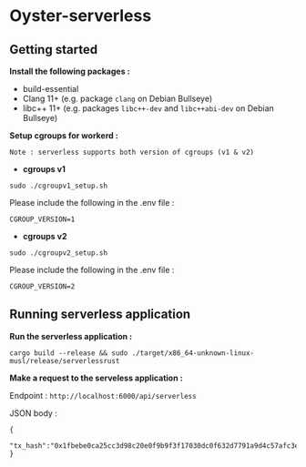 # Oyster-serverless

## Getting started

<b>Install the following packages : </b>

* build-essential 
* Clang 11+ (e.g. package `clang` on Debian Bullseye)
* libc++ 11+ (e.g. packages `libc++-dev` and `libc++abi-dev` on Debian Bullseye)

<b>Setup cgroups for workerd :</b>

`Note : serverless supports both version of cgroups (v1 & v2)`

* <b>cgroups v1 </b>
```
sudo ./cgroupv1_setup.sh
```

Please include the following in the .env file : 

```
CGROUP_VERSION=1
```

* <b>cgroups v2 </b>
```
sudo ./cgroupv2_setup.sh
```

Please include the following in the .env file : 

```
CGROUP_VERSION=2
```



## Running serverless application

<b>Run the serverless application :</b>

```
cargo build --release && sudo ./target/x86_64-unknown-linux-musl/release/serverlessrust
```

<b>Make a request to the serveless application :</b>

Endpoint : `http://localhost:6000/api/serverless`

JSON body :

```
{
    "tx_hash":"0x1fbebe0ca25cc3d98c20e0f9b9f3f17030dc0f632d7791a9d4c57afc3e4524fe"
}
```
